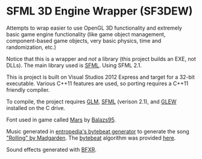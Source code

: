 SFML 3D Engine Wrapper (SF3DEW)
======

Attempts to wrap easier to use OpenGL 3D functionality and extremely basic game engine functionality (like game object management, component-based game objects, very basic physics, time and randomization, etc.)

Notice that this is a wrapper and *not* a library (this project builds an EXE, not DLLs). The main library used is [SFML](https://github.com/LaurentGomila/SFML). Using SFML 2.1.

This is project is built on Visual Studios 2012 Express and target for a 32-bit executable. Various C++11 features are used, so porting requires a C++11 friendly compiler.

To compile, the project requires [GLM](http://glm.g-truc.net/0.9.5/index.html), [SFML](http://www.sfml-dev.org/) (verison 2.1), and [GLEW](http://glew.sourceforge.net/) installed on the C drive. 

Font used in game called [Mars](http://www.dafont.com/mars.font) by [Balazs95](http://www.dafont.com/altera.d4403).

Music generated in [entropedia's bytebeat generator](http://entropedia.co.uk/generative_music_1.2_beta/) to generate the song ["Rolling" by Madgarden](https://soundcloud.com/madgarden/rolling). The [bytebeat](http://canonical.org/~kragen/bytebeat/) algorithm was provided [here](https://github.com/erlehmann/algorithmic-symphonies/blob/master/rolling).

Sound effects generated with [BFXR](http://www.bfxr.net/).